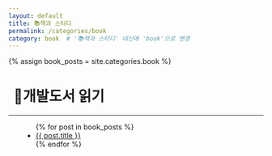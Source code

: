 ```yaml
---
layout: default
title: 📚책과 스터디
permalink: /categories/book
category: book  # '📚책과 스터디' 대신에 'book'으로 변경
---
```

{% assign book_posts = site.categories.book %}

<h1 style="margin-left: 10px;">📌개발도서 읽기</h1>
<hr>
<div class="entries-{{ entries_layout }}" style="margin-left: 30px;">
  <ul>
    {% for post in book_posts %}
      <li>
        <a href="{{ site.baseurl }}{{ post.url }}">{{ post.title }}</a>
      </li>
    {% endfor %}
  </ul>
</div>
